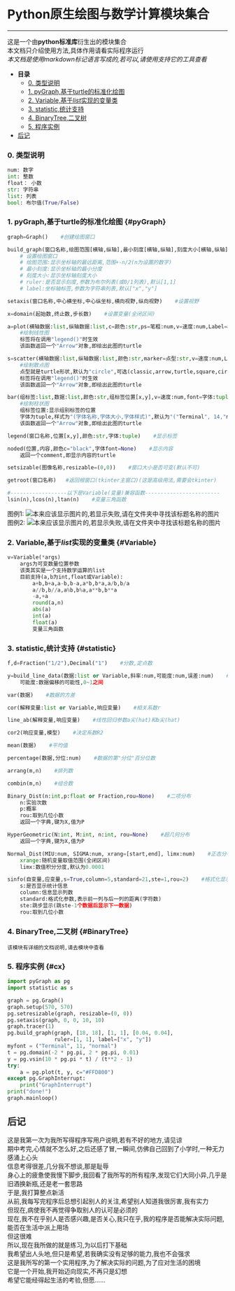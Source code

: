 # Python原生绘图与数学计算模块集合
---
这是一个由**python标准库**衍生出的模块集合  
本文档只介绍使用方法,具体作用请看实际程序运行  
*本文档是使用markdown标记语言写成的,若可以,请使用支持它的工具查看*

<!-- @import "[TOC]" {cmd="toc" depthFrom=2 depthTo=6 orderedList=false} -->

<!-- code_chunk_output -->
- **目录**
  - [0. 类型说明](#0-类型说明)
  - [1. pyGraph,基于turtle的标准化绘图](#pyGraph)
  - [2. Variable,基于*list*实现的变量类](#Variable)
  - [3. statistic,统计支持](#statistic)
  - [4. BinaryTree,二叉树](#BinaryTree)
  - [5. 程序实例](#cx)
- [后记](#后记)

<!-- /code_chunk_output -->
### 0. 类型说明
```python
num: 数字
int: 整数
float： 小数
str: 字符串
list: 列表
bool: 布尔值(True/False)
```


### 1. pyGraph,基于turtle的标准化绘图 {#pyGraph}

```python
graph=Graph()    #创建绘图窗口

build_graph(窗口名称,绘图范围[横轴,纵轴],最小刻度[横轴,纵轴],刻度大小[横轴,纵轴],ruler=[横轴,纵轴],label=[横轴,纵轴])
    # 设置绘图窗口
    # 绘图范围:显示坐标轴的最远距离,范围+-n/2(n为设置的数字)
    # 最小刻度:显示坐标轴的最小分度
    # 刻度大小:显示坐标轴刻度大小
    # ruler:是否显示刻度,参数为布尔列表(或0/1列表),默认[1,1]
    # label:坐标轴标签,参数为字符串列表,默认["x","y"]

setaxis(窗口名称,中心横坐标,中心纵坐标,横向视野,纵向视野)    #设置视野

x=domain(起始数,终止数,步长数)    #设置变量(全闭区间)

a=plot(横轴数据:list,纵轴数据:list,c=颜色:str,ps=笔粗:num,v=速度:num,Label=标签:str)
    #绘制线性图
    标签将在调用"legend()"时生效
    该函数返回一个"Arrow"对象,即绘出此图的turtle

s=scatter(横轴数据:list,纵轴数据:list,颜色:str,marker=点型:str,v=速度:num,Label=标签:str)
    #绘制散点图
    点型就是turtle形状,默认为"circle",可选(classic,arrow,turtle,square,circle,regist_shape[这是自注册图形,详细说明见官方文档])
    标签将在调用"legend()"时生效
    该函数返回一个"Arrow"对象,即绘出此图的turtle

bar(组标签:list,数据:list,颜色:str,组标签位置[x,y],v=速度:num,font=字体:tuple)
    #绘制柱状图
    组标签位置:显示组别标签的位置
    字体为tuple,样式为"(字体名称,字体大小,字体样式)",默认为"("Terminal", 14,"normal")"
    该函数返回一个"Arrow"对象,即绘出此图的turtle

legend(窗口名称,位置[x,y],颜色:str,字体:tuple)    #显示标签

noded(位置,内容,颜色c="black",字体font=None)    #显示内容
    返回一个comment,即显示内容的turtle

setsizable(图像名称,resizable=(0,0))    #窗口大小是否可变(默认不可)

getroot(窗口名称)   #返回根窗口(tkinter主窗口)(这是高级用法,需要会tkinter)

#------------------以下是Variable(变量)兼容函数------------------------
lsin(n),lcos(n),ltan(n)    #变量三角函数
```
图例1:
![本来应该显示图片的,若显示失败,请在文件夹中寻找该标题名称的图片](%E5%9B%BE%E4%BE%8B1.png)  
图例2:
![本来应该显示图片的,若显示失败,请在文件夹中寻找该标题名称的图片](%E5%9B%BE%E4%BE%8B2.png)
### 2. Variable,基于*list*实现的变量类 {#Variable}
```python
v=Variable(*args)
    args为可变数量位置参数
    该类其实是一个支持数学运算的list
    目前支持(a,b为int,float或Variable):
        a+b,b+a,a-b,b-a,a*b,b*a,a/b,b/a
        a//b,b//a,a%b,b%a,a**b,b**a
        -a,+a
        round(a,n)
        abs(a)
        int(a)
        float(a)
        变量三角函数
```

### 3. statistic,统计支持 {#statistic}
```python
f,d=Fraction("1/2"),Decimal("1")    #分数,定点数

y=build_line_data(数据:list or Variable,斜率:num,可能度:num,误差:num)    #生成线性回归数据[list]
    可能度:数据偏移的可能性,0~1之间

var(数据)    #数据的方差

cor(解释变量:list or Variable,响应变量)    #相关系数r

line_ab(解释变量,响应变量)    #线性回归参数a尖(hat)和b尖(hat)

cor2(响应变量,模型)    #决定系数R2

mean(数据)    #平均值

percentage(数据,分位:num)    #数据的第"分位"百分位数

arrang(m,n)    #排列数

combin(m,n)    #组合数

Binary_Dist(n:int,p:float or Fraction,rou=None)    #二项分布
    n:实验次数
    p:概率
    rou:取到几位小数
    返回一个字典,键为X,值为P

HyperGeometric(N:int, M:int, n:int, rou=None)    #超几何分布
    返回一个字典,键为X,值为P

Normal_Dist(MIU:num, SIGMA:num, xrang=[start,end], limx:num)    #正态分布
    xrange:随机变量取值范围(全闭区间)
    limx:数值积分分度,默认为0.0001

sinfo(自变量,应变量,s=True,column=5,standard=21,ste=1,rou=2)    #格式化显示数据
    s:是否显示统计信息
    column:信息显示列数
    standard:格式化参数,表示前一列与后一列的距离(字符数)
    ste:跳步显示(跳ste-1个数据后显示下一数据)
    rou:取到几位小数
```

### 4. BinaryTree,二叉树 {#BinaryTree}
    该模块有详细的文档说明,请去模块中查看

### 5. 程序实例 {#cx}
```python {cmd class="line-numbers"}
import pyGraph as pg
import statistic as s

graph = pg.Graph()
graph.setup(570, 570)
pg.setresizable(graph, resizable=(0, 0))
pg.setaxis(graph, 0, 0, 10, 10)
graph.tracer(1)
pg.build_graph(graph, [18, 18], [1, 1], [0.04, 0.04],
               ruler=[1, 1], label=["x", "y"])
myfont = ("Terminal", 11, "normal")
t = pg.domain(-2 * pg.pi, 2 * pg.pi, 0.01)
y = pg.vsin(10 * pg.pi * t) / (t**2 - 1)
try:
    a = pg.plot(t, y, c="#FFD800")
except pg.GraphInterrupt:
    print("GraphInterrupt")
print("done!")
graph.mainloop()
```
## 后记
这是我第一次为我所写得程序写用户说明,若有不好的地方,请见谅  
期中考完,心情就不怎么好,之后还感了冒,一瞬间,仿佛自己回到了小学时,一种无力感涌上心头  
信息考得很差,几分我不想谈,那是耻辱  
身心上的疲惫使我慢下脚步,我回看了我所写的所有程序,发现它们大同小异,几乎是旧酒换新瓶,还是老一套思路  
于是,我打算整点新活  
从前,我每写完程序后总想引起别人的关注,希望别人知道我很厉害,我有实力  
但现在,病使我不再觉得争取别人的认可是必须的  
现在,我不在乎别人是否感兴趣,是否关心,我只在乎,我的程序是否能解决实际问题,能否在生活中派上用场  
但这很难  
所以,现在我所做的就是练习,为以后打下基础  
我希望出人头地,但只是希望,若我确实没有足够的能力,我也不会强求  
这是我所写的第一个实用程序,为了解决实际的问题,为了应对生活的困境  
它是一个开始,我开始迈向现实,不再只是幻想  
希望它能经得起生活的考验,但愿......